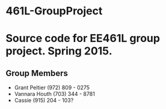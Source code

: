 # 461L-GroupProject
Source code for EE461L group project. Spring 2015.
=================
## Group Members
* Grant Peltier (972) 809 - 0275
* Vannara Houth (703) 344 - 8781
* Cassie (915) 204 - 103?
